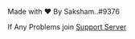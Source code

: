 Made with ❤ By Saksham..#9376


If Any Problems join [Support Server](https://discord.gg/bWm7m95EA5)
